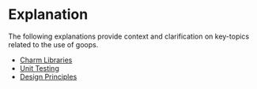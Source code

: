 # Explanation

The following explanations provide context and clarification on key-topics related to the use of goops.

- [Charm Libraries](charm_libraries.md)
- [Unit Testing](unit_testing.md)
- [Design Principles](design_principles.md)
